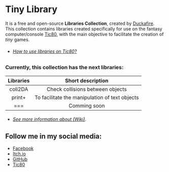 # Tiny Library
It is a free and open-source **Libraries Collection**, created by [Duckafire](https://github.com/duckafire). <br>
This collection contains libraries created specifically for use on the fantasy computer/console [Tic80](https://tic80.com),
with the main objective to facilitate the creation of *tiny* games.

* ###### [How to use libraries on Tic80?](https://github.com/duckafire/TinyLibrary/blob/main/Collection/README.md)

### Currently, this collection has the next libraries:
| Libraries | Short description |
| :-: | :-: |
| coli2DA | Check collisions between objects |
| print+ | To facilitate the manipulation of text objects |
| === | Comming soon |

* ###### [See more information about (Wiki)](https://github.com/duckafire/TinyLibrary/wiki).

## Follow me in my social media:
* [Facebook](https://facebook.com/duckafire)  
* [Itch.io](https://duckafire.itch.io)  
* [GitHub](https://github.com/duckafire)  
* [Tic80](https://tic80.com/dev?id=8700)  
